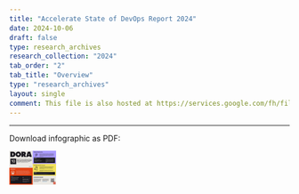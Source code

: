 ```yaml
---
title: "Accelerate State of DevOps Report 2024"
date: 2024-10-06
draft: false
type: research_archives
research_collection: "2024"
tab_order: "2"
tab_title: "Overview"
type: "research_archives"
layout: single
comment: This file is also hosted at https://services.google.com/fh/files/misc/dora_one_pager_2024.pdf update both together. allisonpark@ can update the PDF at services.google.com using go/gumdrop.
---
```


<object data="2024-dora-report-infographic.svg" id="dora-core-model" type="image/svg+xml" style="width: 100%; min-width: 800px;"></object>


-----

Download infographic as PDF:

<a href="2024-DORA-Report-Infographic.pdf" target="_blank"><img src="2024-dora-report-infographic-thumb.png" style="max-width:6em;"></a>
